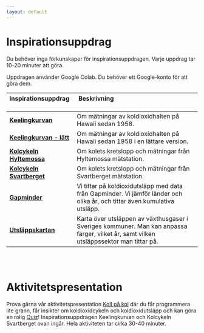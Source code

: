 ```yaml
---
layout: default
---
```

# Inspirationsuppdrag

Du behöver inga förkunskaper för inspirationsuppdragen. Varje uppdrag tar 10-20 minuter att göra.

Uppdragen använder Google Colab. Du behöver ett Google-konto för att göra dem.

|**Inspirationsuppdrag**<br><br>|&nbsp;**Beskrivning**<br><br>|
|:------------|:----------------|
|**[Keelingkurvan](co2/keeling_inspiration.md)**|Om mätningar av koldioxidhalten på Hawaii sedan 1958.|
|**[Keelingkurvan - lätt](https://colab.research.google.com/github/lunduniversity/schoolprog-satellite/blob/master/exercises/co2/keeling_inspiration_short.ipynb)**|Om mätningar av koldioxidhalten på Hawaii sedan 1958 i en lättare version.|
|**[Kolcykeln Hyltemossa](https://colab.research.google.com/github/lunduniversity/schoolprog-satellite/blob/master/exercises/kolcykeln_enkel/kolcykeln_htm.ipynb)**|Om kolets kretslopp och mätningar från Hyltemossa mätstation.|
|**[Kolcykeln Svartberget](https://colab.research.google.com/github/lunduniversity/schoolprog-satellite/blob/master/exercises/kolcykeln_enkel/kolcykeln_svb.ipynb)**|Om kolets kretslopp och mätningar från Svartberget mätstation.|
|**[Gapminder](https://colab.research.google.com/github/lunduniversity/schoolprog-satellite/blob/master/exercises/gapminder/gapminder2.ipynb)**|Vi tittar på koldioxidutsläpp med data från Gapminder. Vi jämför länder och olika år, och tittar även kumulativa utsläpp.|
|**[Utsläppskartan](https://colab.research.google.com/github/lunduniversity/schoolprog-satellite/blob/master/exercises/emission_map/utslappskartan2.ipynb)**|Karta över utsläppen av växthusgaser i Sveriges kommuner. Man kan anpassa färger, vilket år, samt vilken utsläppssektor man tittar på.|

<br><br>

# Aktivitetspresentation

Prova gärna vår aktivitetspresentation
[Koll på kol](https://docs.google.com/presentation/d/1zIb77mNY2zLDaWUqs3IE2PvppxPZyTYJm_C_aYoWiyw/present)
där du får programmera lite grann, får insikter om koldioxidcykeln och koldioxidutsläpp och kan göra en rolig [Quiz](quiz/co2_quiz/kollpakol.md)! Inspirationsuppdragen Keelingkurvan och Kolcykeln Svartberget ovan ingår. Hela aktiviteten tar cirka 30-40 minuter.
